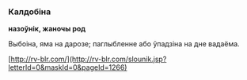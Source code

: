 ### Калдобіна
**назоўнік, жаночы род**

Выбоіна, яма на дарозе; паглыбленне або ўпадзіна на дне вадаёма.

<a rel="author">[http://rv-blr.com/](http://rv-blr.com/slounik.jsp?letterId=0&maskId=0&pageId=1266)</a>

